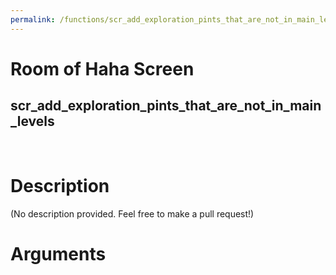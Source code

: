 ```yaml
---
permalink: /functions/scr_add_exploration_pints_that_are_not_in_main_levels
---
```

# Room of Haha Screen  
## scr_add_exploration_pints_that_are_not_in_main_levels  
&nbsp;  
# Description  
(No description provided. Feel free to make a pull request!) 
&nbsp;  
# Arguments



